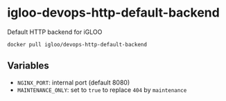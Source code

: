 # igloo-devops-http-default-backend

Default HTTP backend for iGLOO

```
docker pull igloo/devops-http-default-backend
```

## Variables

- `NGINX_PORT`: internal port (default 8080)
- `MAINTENANCE_ONLY`: set to `true` to replace `404` by `maintenance`
